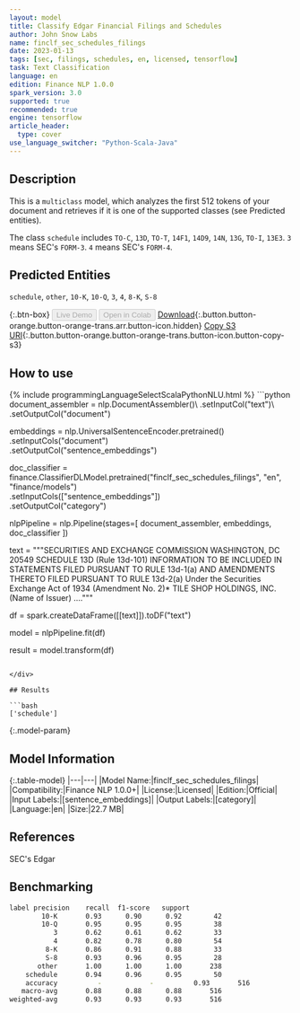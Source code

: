 ```yaml
---
layout: model
title: Classify Edgar Financial Filings and Schedules
author: John Snow Labs
name: finclf_sec_schedules_filings
date: 2023-01-13
tags: [sec, filings, schedules, en, licensed, tensorflow]
task: Text Classification
language: en
edition: Finance NLP 1.0.0
spark_version: 3.0
supported: true
recommended: true
engine: tensorflow
article_header:
  type: cover
use_language_switcher: "Python-Scala-Java"
---
```


## Description

This is a `multiclass` model, which analyzes the first 512 tokens of your document and retrieves if it is one of the supported classes (see Predicted entities).

The class `schedule` includes `TO-C`, `13D`, `TO-T`, `14F1`, `14D9`, `14N`, `13G`, `TO-I`, `13E3`.
`3` means SEC's `FORM-3`.
`4` means SEC's `FORM-4`.

## Predicted Entities

`schedule`, `other`, `10-K`, `10-Q`, `3`, `4`, `8-K`, `S-8`

{:.btn-box}
<button class="button button-orange" disabled>Live Demo</button>
<button class="button button-orange" disabled>Open in Colab</button>
[Download](https://s3.amazonaws.com/auxdata.johnsnowlabs.com/finance/models/finclf_sec_schedules_filings_en_1.0.0_3.0_1673628989895.zip){:.button.button-orange.button-orange-trans.arr.button-icon.hidden}
[Copy S3 URI](s3://auxdata.johnsnowlabs.com/finance/models/finclf_sec_schedules_filings_en_1.0.0_3.0_1673628989895.zip){:.button.button-orange.button-orange-trans.button-icon.button-copy-s3}

## How to use



<div class="tabs-box" markdown="1">
{% include programmingLanguageSelectScalaPythonNLU.html %}
```python
document_assembler = nlp.DocumentAssembler()\
    .setInputCol("text")\
    .setOutputCol("document")
  
embeddings = nlp.UniversalSentenceEncoder.pretrained()\
  .setInputCols("document") \
  .setOutputCol("sentence_embeddings")
    
doc_classifier = finance.ClassifierDLModel.pretrained("finclf_sec_schedules_filings", "en", "finance/models")\
    .setInputCols(["sentence_embeddings"])\
    .setOutputCol("category")
    
nlpPipeline = nlp.Pipeline(stages=[
    document_assembler, 
    embeddings,
    doc_classifier
])
 
text = """SECURITIES AND EXCHANGE COMMISSION
WASHINGTON, DC 20549
SCHEDULE 13D
(Rule 13d-101)
INFORMATION TO BE INCLUDED IN STATEMENTS FILED PURSUANT TO RULE 13d-1(a) 
AND AMENDMENTS THERETO FILED PURSUANT TO RULE 13d-2(a)
Under the Securities Exchange Act of 1934
(Amendment No. 2)*
TILE SHOP HOLDINGS, INC.
(Name of Issuer)
...."""

df = spark.createDataFrame([[text]]).toDF("text")

model = nlpPipeline.fit(df)

result = model.transform(df)
```

</div>

## Results

```bash
['schedule']
```

{:.model-param}
## Model Information

{:.table-model}
|---|---|
|Model Name:|finclf_sec_schedules_filings|
|Compatibility:|Finance NLP 1.0.0+|
|License:|Licensed|
|Edition:|Official|
|Input Labels:|[sentence_embeddings]|
|Output Labels:|[category]|
|Language:|en|
|Size:|22.7 MB|

## References

SEC's Edgar

## Benchmarking

```bash
label precision    recall  f1-score   support
        10-K       0.93      0.90      0.92        42
        10-Q       0.95      0.95      0.95        38
           3       0.62      0.61      0.62        33
           4       0.82      0.78      0.80        54
         8-K       0.86      0.91      0.88        33
         S-8       0.93      0.96      0.95        28
       other       1.00      1.00      1.00       238
    schedule       0.94      0.96      0.95        50
    accuracy          -            -          0.93       516
   macro-avg       0.88      0.88      0.88       516
weighted-avg       0.93      0.93      0.93       516
```